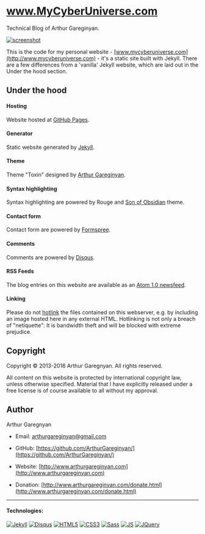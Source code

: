# www.MyCyberUniverse.com

Technical Blog of Arthur Gareginyan.

[![screenshot](https://github.com/MilenaKiseleva/mycyberuniverse/blob/master/screenshot.png)]()

This is the code for my personal website - [www.mycyberuniverse.com](http://www.mycyberuniverse.com) - it's a static site built with Jekyll. There are a few differences from a 'vanilla' Jekyll website, which are laid out in the Under the hood section.

## Under the hood

#### Hosting

Website hosted at [GitHub Pages](https://pages.github.com).

#### Generator

Static website generated by [Jekyll](http://jekyllrb.com).

#### Theme

Theme "Toxin" designed by [Arthur Gareginyan](http://www.arthurgareginyan.com).

#### Syntax highlighting

Syntax highlighting are powered by Rouge and [Son of Obsidian](son-of-obsidian) theme.

#### Contact form

Contact form are powered by [Formspree](https://formspree.io).

#### Comments

Comments are powered by [Disqus](https://disqus.com/).

#### RSS Feeds

The blog entries on this website are available as an [Atom 1.0 newsfeed](http://mycyberuniverse.com/feed.xml). 

#### Linking

Please do not [hotlink](http://en.wikipedia.org/wiki/Hotlinking) the files contained on this webserver, e.g. by including an image hosted here in any external HTML. Hotlinking is not only a breach of "netiquette": It is bandwidth theft and will be blocked with extreme prejudice.


## Copyright

Copyright © 2013-2016 Arthur Garegnyan. All rights reserved.

All content on this website is protected by international copyright law, unless otherwise specified. Material that I have explicitly released under a free license is of course available to all without my approval.


## Author

Arthur Garegnyan

* Email: [arthurgareginyan@gmail.com](mailto:arthurgareginyan@gmail.com)

* GitHub: [https://github.com/ArthurGareginyan/](https://github.com/ArthurGareginyan/)

* Website: [http://www.arthurgareginyan.com](http://www.arthurgareginyan.com)

* Donation: [http://www.arthurgareginyan.com/donate.html](http://www.arthurgareginyan.com/donate.html)


---
#### Technologies:

[![Jekyll](https://dl.dropboxusercontent.com/s/dp6m6js1fyc4sqb/jekyll.png)]()
[![Disqus](https://dl.dropboxusercontent.com/s/ovxqphuxjvyl804/Disqus.png)]()
[![HTML5](https://cdn4.iconfinder.com/data/icons/flat-brand-logo-2/512/html5-64.png)]()
[![CSS3](https://cdn4.iconfinder.com/data/icons/flat-brand-logo-2/512/css3-64.png)]()
[![Sass](https://dl.dropboxusercontent.com/s/kgn2na1wruv64ju/Sass.png?dl=0)]()
[![JS](https://dl.dropboxusercontent.com/s/zumy31fjzyj4p6z/JavaScript.png)]()
[![JQuery](https://dl.dropboxusercontent.com/s/dh75pqw99jhga8c/jQurery.png)]()
